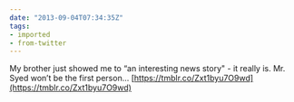 ```yaml
---
date: "2013-09-04T07:34:35Z"
tags:
- imported
- from-twitter
---
```

My brother just showed me to “an interesting news story" - it really is. Mr. Syed won’t be the first person... [https://tmblr.co/Zxt1byu7O9wd](https://tmblr.co/Zxt1byu7O9wd)
